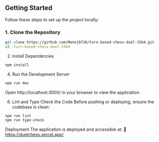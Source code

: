 ## Getting Started

Follow these steps to set up the project locally:

### 1. Clone the Repository
```bash
git clone https://github.com/Manoj8726/turn-based-chess-duel-1564.git
cd -turn-based-chess-duel-1564
```
2. Install Dependencies
```bash
npm install
```
4. Run the Development Server
```bash
npm run dev
```
Open http://localhost:3000/ in your browser to view the application.

6. Lint and Type Check the Code
Before pushing or deploying, ensure the codebase is clean:
```bash
npm run lint
npm run type-check
```
Deployment
The application is deployed and accessible at:
🔗 https://duelchess.vercel.app/


